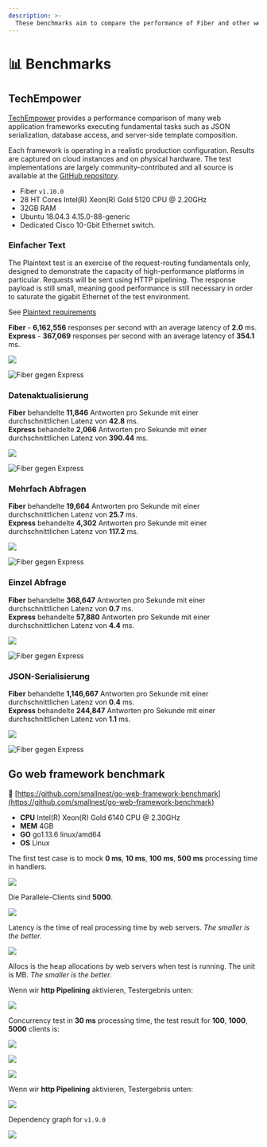 ```yaml
---
description: >-
  These benchmarks aim to compare the performance of Fiber and other web frameworks.
---
```


# 📊 Benchmarks

## TechEmpower

[TechEmpower](https://www.techempower.com/benchmarks/#section=data-r19&hw=ph&test=composite) provides  a performance comparison of many web application frameworks executing fundamental tasks such as JSON serialization, database access, and server-side template composition.

Each framework is operating in a realistic production configuration. Results are captured on cloud instances and on physical hardware. The test implementations are largely community-contributed and all source is available at the [GitHub repository](https://github.com/TechEmpower/FrameworkBenchmarks).

* Fiber `v1.10.0`
* 28 HT Cores Intel\(R\) Xeon\(R\) Gold 5120 CPU @ 2.20GHz
* 32GB RAM
* Ubuntu 18.04.3 4.15.0-88-generic
* Dedicated Cisco 10-Gbit Ethernet switch.

### Einfacher Text

The Plaintext test is an exercise of the request-routing fundamentals only, designed to demonstrate the capacity of high-performance platforms in particular. Requests will be sent using HTTP pipelining. The response payload is still small, meaning good performance is still necessary in order to saturate the gigabit Ethernet of the test environment.

See [Plaintext requirements](https://github.com/TechEmpower/FrameworkBenchmarks/wiki/Project-Information-Framework-Tests-Overview#single-database-query)

**Fiber**      -   **6,162,556** responses per second with an average latency of     **2.0** ms.  
**Express** -      **367,069** responses per second with an average latency of **354.1** ms.

![](.gitbook/assets/plaintext%20%281%29.png)

![Fiber gegen Express](.gitbook/assets/plaintext_express.png)

### Datenaktualisierung

**Fiber** behandelte **11,846**</strong> Antworten pro Sekunde mit einer durchschnittlichen Latenz von **42.8** ms.  
**Express** behandelte **2,066** Antworten pro Sekunde mit einer durchschnittlichen Latenz von **390.44** ms.

![](.gitbook/assets/data_updates.png)

![Fiber gegen Express](.gitbook/assets/data_updates_express%20%281%29.png)

### Mehrfach Abfragen

**Fiber** behandelte **19,664** Antworten pro Sekunde mit einer durchschnittlichen Latenz von **25.7** ms.  
**Express** behandelte **4,302** Antworten pro Sekunde mit einer durchschnittlichen Latenz von **117.2** ms.

![](.gitbook/assets/multiple_queries%20%281%29.png)

![Fiber gegen Express](.gitbook/assets/multiple_queries_express.png)

### Einzel Abfrage

**Fiber** behandelte **368,647** Antworten pro Sekunde mit einer durchschnittlichen Latenz von **0.7** ms.  
**Express** behandelte **57,880** Antworten pro Sekunde mit einer durchschnittlichen Latenz von **4.4** ms.

![](.gitbook/assets/single_query%20%282%29.png)

![Fiber gegen Express](.gitbook/assets/single_query_express.png)

### JSON-Serialisierung

**Fiber** behandelte **1,146,667** Antworten pro Sekunde mit einer durchschnittlichen Latenz von **0.4** ms.  
**Express** behandelte **244,847** Antworten pro Sekunde mit einer durchschnittlichen Latenz von **1.1** ms.

![](.gitbook/assets/json%20%281%29.png)

![Fiber gegen Express](.gitbook/assets/json_express.png)

## Go web framework benchmark

🔗 [https://github.com/smallnest/go-web-framework-benchmark](https://github.com/smallnest/go-web-framework-benchmark)

* **CPU** Intel\(R\) Xeon\(R\) Gold 6140 CPU @ 2.30GHz
* **MEM** 4GB
* **GO** go1.13.6 linux/amd64
* **OS** Linux

The first test case is to mock **0 ms**, **10 ms**, **100 ms**, **500 ms** processing time in handlers.

![](https://raw.githubusercontent.com/gofiber/docs/master/.gitbook/assets/benchmark.png)

Die Parallele-Clients sind **5000**.

![](https://raw.githubusercontent.com/gofiber/docs/master/.gitbook/assets/benchmark_latency.png)

Latency is the time of real processing time by web servers. _The smaller is the better._

![](https://raw.githubusercontent.com/gofiber/docs/master/.gitbook/assets/benchmark_alloc.png)

Allocs is the heap allocations by web servers when test is running. The unit is MB. _The smaller is the better._

Wenn wir **http Pipelining** aktivieren, Testergebnis unten:

![](https://raw.githubusercontent.com/gofiber/docs/master/.gitbook/assets/benchmark-pipeline.png)

Concurrency test in **30 ms** processing time, the test result for **100**, **1000**, **5000** clients is:

![](https://raw.githubusercontent.com/gofiber/docs/master/.gitbook/assets/concurrency.png)

![](https://raw.githubusercontent.com/gofiber/docs/master/.gitbook/assets/concurrency_latency.png)

![](https://raw.githubusercontent.com/gofiber/docs/master/.gitbook/assets/concurrency_alloc.png)

Wenn wir **http Pipelining** aktivieren, Testergebnis unten:

![](https://raw.githubusercontent.com/gofiber/docs/master/.gitbook/assets/concurrency-pipeline.png)

Dependency graph for `v1.9.0`

![](.gitbook/assets/graph.svg)

